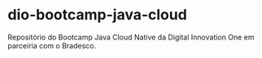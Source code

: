 # dio-bootcamp-java-cloud
Repositório do Bootcamp Java Cloud Native da Digital Innovation One em parceiria com o Bradesco.
